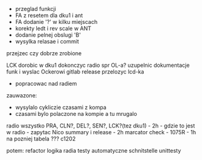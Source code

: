 
- przeglad funkcji
- FA z resetem dla dku1 i ant
- FA dodanie '?' w kilku miejscach
- korekty ledt i rev scale w ANT
- dodanie pelnej obslugi 'B'
- wysylka relasae i commit

przejzec czy dobrze zrobione

LCK dorobic w dku1
dokonczyc radio
spr OL-a?
uzupelnic dokumentacje funk i wyslac Ockerowi
gitlab release
przelozyc lcd-ka
- popracowac nad radiem

zauwazone:
- wysylalo cykliczie czasami z kompa
- czasami bylo polaczone na kompie a tu mrugalo



radio wszystko PRA, CLN?, DEL?, SEN?, LCK?(tez dku1) - 2h - gdzie to jest w radio - zapytac Nico
summary i release - 2h
marcator check - 1075R - 1h
na pozniej tabela ???
c1202



potem:
refactor
logika radia
testy automatyczne schnitstelle
unittesty